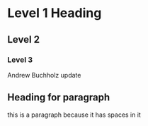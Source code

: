 # Level 1 Heading

## Level 2

### Level 3

 Andrew Buchholz update
## Heading for paragraph 
 this is a paragraph because it has spaces in it 
